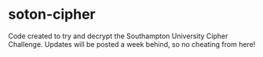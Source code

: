 # soton-cipher

Code created to try and decrypt the Southampton University Cipher Challenge. Updates will be posted a week behind, so no cheating from here!
